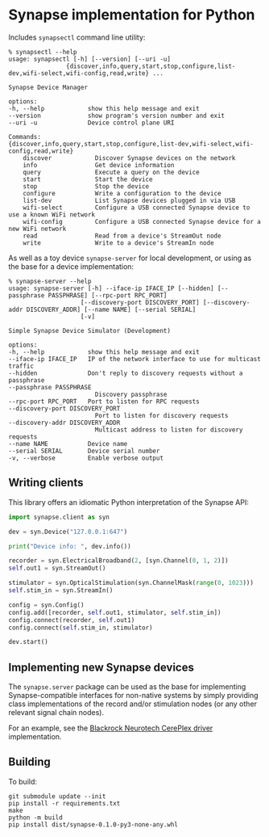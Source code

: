 # Synapse implementation for Python

Includes `synapsectl` command line utility:

    % synapsectl --help
    usage: synapsectl [-h] [--version] [--uri -u]
                    {discover,info,query,start,stop,configure,list-dev,wifi-select,wifi-config,read,write} ...

    Synapse Device Manager

    options:
    -h, --help            show this help message and exit
    --version             show program's version number and exit
    --uri -u              Device control plane URI

    Commands:
    {discover,info,query,start,stop,configure,list-dev,wifi-select,wifi-config,read,write}
        discover            Discover Synapse devices on the network
        info                Get device information
        query               Execute a query on the device
        start               Start the device
        stop                Stop the device
        configure           Write a configuration to the device
        list-dev            List Synapse devices plugged in via USB
        wifi-select         Configure a USB connected Synapse device to use a known WiFi network
        wifi-config         Configure a USB connected Synapse device for a new WiFi network
        read                Read from a device's StreamOut node
        write               Write to a device's StreamIn node

As well as a toy device `synapse-server` for local development, or using as the base for a device implementation:

    % synapse-server --help
    usage: synapse-server [-h] --iface-ip IFACE_IP [--hidden] [--passphrase PASSPHRASE] [--rpc-port RPC_PORT]
                        [--discovery-port DISCOVERY_PORT] [--discovery-addr DISCOVERY_ADDR] [--name NAME] [--serial SERIAL]
                        [-v]

    Simple Synapse Device Simulator (Development)

    options:
    -h, --help            show this help message and exit
    --iface-ip IFACE_IP   IP of the network interface to use for multicast traffic
    --hidden              Don't reply to discovery requests without a passphrase
    --passphrase PASSPHRASE
                            Discovery passphrase
    --rpc-port RPC_PORT   Port to listen for RPC requests
    --discovery-port DISCOVERY_PORT
                            Port to listen for discovery requests
    --discovery-addr DISCOVERY_ADDR
                            Multicast address to listen for discovery requests
    --name NAME           Device name
    --serial SERIAL       Device serial number
    -v, --verbose         Enable verbose output

## Writing clients

This library offers an idiomatic Python interpretation of the Synapse API:

```python
import synapse.client as syn

dev = syn.Device("127.0.0.1:647")

print("Device info: ", dev.info())

recorder = syn.ElectricalBroadband(2, [syn.Channel(0, 1, 2)])
self.out1 = syn.StreamOut()

stimulator = syn.OpticalStimulation(syn.ChannelMask(range(0, 1023)))
self.stim_in = syn.StreamIn()

config = syn.Config()
config.add([recorder, self.out1, stimulator, self.stim_in])
config.connect(recorder, self.out1)
config.connect(self.stim_in, stimulator)

dev.start()
```

## Implementing new Synapse devices

The `synapse.server` package can be used as the base for implementing Synapse-compatible interfaces for non-native systems by simply providing class implementations of the record and/or stimulation nodes (or any other relevant signal chain nodes).

For an example, see the [Blackrock Neurotech CerePlex driver](https://github.com/sciencecorp/synapse-cereplex-driver) implementation.

## Building

To build:

    git submodule update --init
    pip install -r requirements.txt
    make
    python -m build
    pip install dist/synapse-0.1.0-py3-none-any.whl
